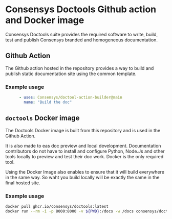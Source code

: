 # Consensys Doctools Github action and Docker image

Consensys Doctools suite provides the required software to write, build, test and publish
Consensys branded and homogeneous documentation.

## Github Action

The Github action hosted in the repository provides a way to build and publish static documentation
site using the common template.

### Example usage

```yaml
      - uses: Consensys/doctool-action-builder@main
        name: "Build the doc"
```

## `doctools` Docker image

The Doctools Docker image is built from this repository and is used in the Github Action.

It is also made to eas doc preview and local development.
Documentation contributors do not have to install and configure Python, Node.Js and other tools locally
to preview and test their doc work. Docker is the only required tool.

Using the Docker Image also enables to ensure that it will build everywhere in the same way. So waht you build locally will be exactly the same in the final hosted site.

### Example usage

```bash
docker pull ghcr.io/consensys/doctools:latest
docker run --rm -i -p 8000:8000 -v ${PWD}:/docs -w /docs consensys/doctools:latest serve
```
